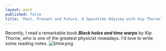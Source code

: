 ```yaml
---
layout: post
published: false
title: 'Past, Present and Future, A Spacetime Odyssey with Kip Thorne'
---
```

Recently, I read a remarkable book **_Black holes and time warps_** by Kip Thorne, who is one of the greatest physicist nowadays. I'd love to write some reading notes.
![bhtw.png]({{site.baseurl}}/img/bhtw.png)

